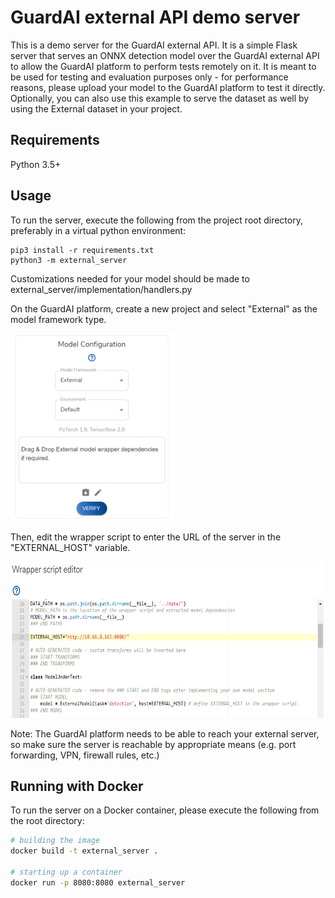 # GuardAI external API demo server

This is a demo server for the GuardAI external API. It is a simple Flask server that
serves an ONNX detection model over the GuardAI external API to allow the GuardAI platform to perform tests remotely on 
it. It is meant to be used for testing and evaluation purposes only - for performance reasons, 
please upload your model to the GuardAI platform to test it directly.
Optionally, you can also use this example to serve the dataset as well by
using the External dataset in your project.

## Requirements
Python 3.5+

## Usage
To run the server, execute the following from the project root directory, preferably in a virtual python environment:

```
pip3 install -r requirements.txt
python3 -m external_server
```

Customizations needed for your model should be made to external_server/implementation/handlers.py

On the GuardAI platform, create a new project and select "External" as the model framework type.

   <img src="images/project_config.png" alt="Image of menu" height="300"/>

Then, edit the wrapper script to enter the URL of the server in the "EXTERNAL_HOST" variable.

   <img src="images/external_host.png" alt="Image of menu" height="250"/>

Note: The GuardAI platform needs to be able to reach your external server, so make sure the server is reachable 
by appropriate means (e.g. port forwarding, VPN, firewall rules, etc.)


## Running with Docker

To run the server on a Docker container, please execute the following from the root directory:

```bash
# building the image
docker build -t external_server .

# starting up a container
docker run -p 8080:8080 external_server
```
